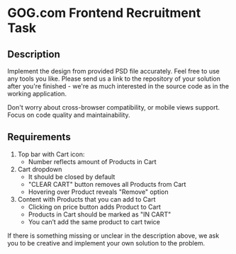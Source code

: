 # GOG.com Frontend Recruitment Task

## Description

Implement the design from provided PSD file accurately. Feel free to use any tools you like. Please send us a link to the repository of your solution after you're finished - we're as much interested in the source code as in the working application.

Don't worry about cross-browser compatibility, or mobile views support. Focus on code quality and maintainability.

## Requirements

1. Top bar with Cart icon:
    * Number reflects amount of Products in Cart
2. Cart dropdown
    * It should be closed by default
    * "CLEAR CART" button removes all Products from Cart
    * Hovering over Product reveals "Remove" option
3. Content with Products that you can add to Cart
    * Clicking on price button adds Product to Cart
    * Products in Cart should be marked as "IN CART"
    * You can’t add the same product to cart twice

If there is something missing or unclear in the description above, we ask you to be creative and implement your own solution to the problem.
